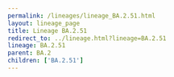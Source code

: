 ```yaml
---
permalink: /lineages/lineage_BA.2.51.html
layout: lineage_page
title: Lineage BA.2.51
redirect_to: ../lineage.html?lineage=BA.2.51
lineage: BA.2.51
parent: BA.2
children: ['BA.2.51']
---
```

